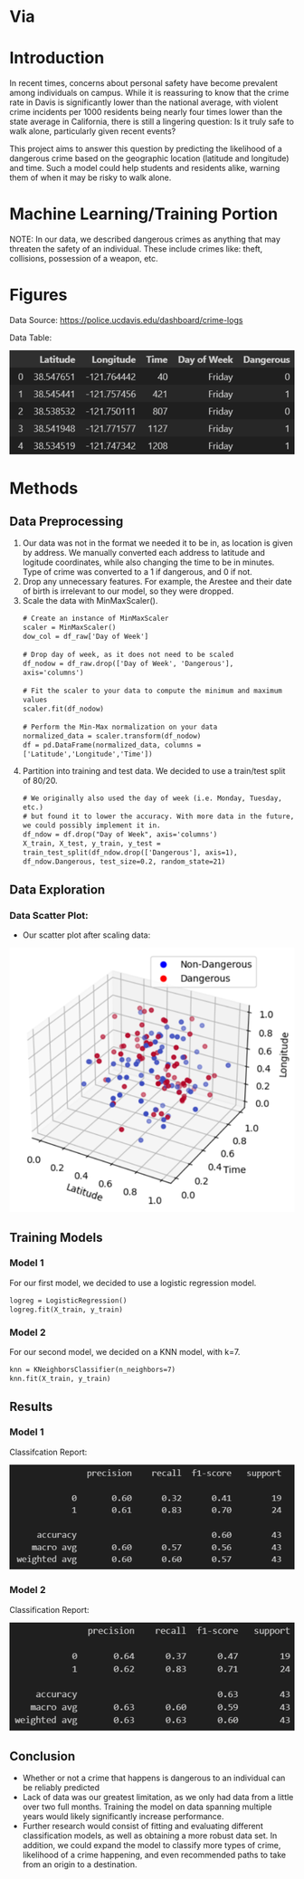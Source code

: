 # Via

# Introduction

In recent times, concerns about personal safety have become prevalent among individuals on campus. While it is reassuring to know that the crime rate in Davis is significantly lower than the national average, with violent crime incidents per 1000 residents being nearly four times lower than the state average in California, there is still a lingering question: Is it truly safe to walk alone, particularly given recent events?

This project aims to answer this question by predicting the likelihood of a dangerous crime based on the geographic location (latitude and longitude) and time. Such a model could help students and residents alike, warning them of when it may be risky to walk alone.

# Machine Learning/Training Portion

NOTE: In our data, we described dangerous crimes as anything that may threaten the safety of an individual. These include crimes like: theft, collisions, possession of a weapon, etc.


# Figures

Data Source: https://police.ucdavis.edu/dashboard/crime-logs

Data Table:

![Data Table](project_images/raw_data_table.png)


# Methods

## Data Preprocessing

1. Our data was not in the format we needed it to be in, as location is given by address. We manually converted each address to latitude and logitude coordinates, while also changing the time to be in minutes. Type of crime was converted to a 1 if dangerous, and 0 if not.
2. Drop any unnecessary features. For example, the Arestee and their date of birth is irrelevant to our model, so they were dropped.
3. Scale the data with MinMaxScaler().
    ```
    # Create an instance of MinMaxScaler
    scaler = MinMaxScaler()
    dow_col = df_raw['Day of Week']

    # Drop day of week, as it does not need to be scaled
    df_nodow = df_raw.drop(['Day of Week', 'Dangerous'], axis='columns')

    # Fit the scaler to your data to compute the minimum and maximum values
    scaler.fit(df_nodow)

    # Perform the Min-Max normalization on your data
    normalized_data = scaler.transform(df_nodow)
    df = pd.DataFrame(normalized_data, columns = ['Latitude','Longitude','Time'])

    ```
4. Partition into training and test data. We decided to use a train/test split of 80/20.
    ```
    # We originally also used the day of week (i.e. Monday, Tuesday, etc.)
    # but found it to lower the accuracy. With more data in the future, we could possibly implement it in.
    df_ndow = df.drop("Day of Week", axis='columns')
    X_train, X_test, y_train, y_test = train_test_split(df_ndow.drop(['Dangerous'], axis=1), df_ndow.Dangerous, test_size=0.2, random_state=21)

    ```


## Data Exploration

### Data Scatter Plot:
- Our scatter plot after scaling data:

![Data Table](project_images/data_scatter_plot.png)


## Training Models

### Model 1

For our first model, we decided to use a logistic regression model.
```
logreg = LogisticRegression()
logreg.fit(X_train, y_train)
```

### Model 2

For our second model, we decided on a KNN model, with k=7.
```
knn = KNeighborsClassifier(n_neighbors=7)
knn.fit(X_train, y_train)
```

## Results

### Model 1

Classifcation Report:

![Classification Report Model 1](project_images/log_classification_report.png)

### Model 2

Classification Report:

![Classification Report Model 2](project_images/knn_classification_report.png)


## Conclusion

- Whether or not a crime that happens is dangerous to an individual can be reliably predicted
- Lack of data was our greatest limitation, as we only had data from a little over two full months. Training the model on data spanning multiple years would likely significantly increase performance.
- Further research would consist of fitting and evaluating different classification models, as well as obtaining a more robust data set. In addition, we could expand the model to classify more types of crime, likelihood of a crime happening, and even recommended paths to take from an origin to a destination.


